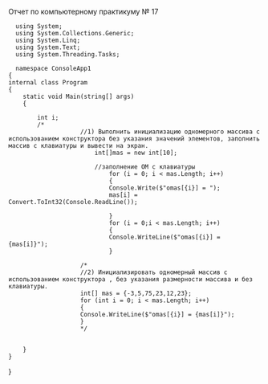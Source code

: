 Отчет по компьютерному практикуму № 17
      
      using System;
      using System.Collections.Generic;
      using System.Linq;
      using System.Text;
      using System.Threading.Tasks;

      namespace ConsoleApp1
    {
    internal class Program
    {
        static void Main(string[] args)
        {
            
            int i;
            /*
                        //1) Выполнить инициализацию одномерного массива с использованием конструктора без указания значений элементов, заполнить массив с клавиатуры и вывести на экран.
                            int[]mas = new int[10];

                            //заполнение ОМ с клавиатуры
                                for (i = 0; i < mas.Length; i++)
                                {   
                                Console.Write($"omas[{i}] = ");
                                mas[i] = Convert.ToInt32(Console.ReadLine());

                                }
                                for (i = 0;i < mas.Length; i++)
                                {
                                Console.WriteLine($"omas[{i}] = {mas[i]}");
                                }

                        /*
                        //2) Инициализировать одномерный массив с использованием конструктора , без указания размерности массива и без клавиатуры.
                        int[] mas = {-3,5,75,23,12,23};
                        for (int i = 0; i < mas.Length; i++)
                        {
                        Console.WriteLine($"omas[{i}] = {mas[i]}");
                        }
                        */

           
        }
    }
}
